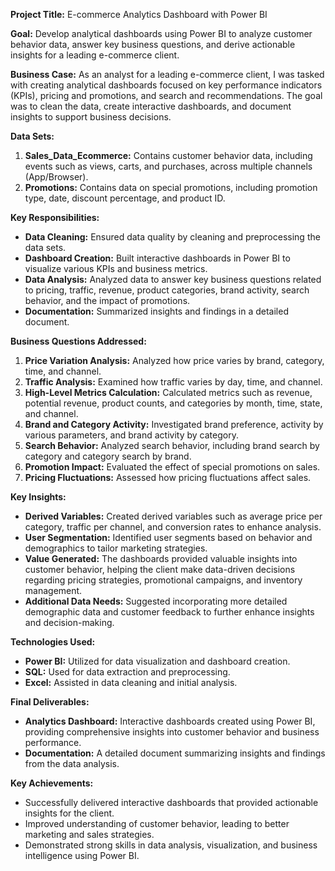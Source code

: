 **Project Title:** E-commerce Analytics Dashboard with Power BI

**Goal:**
Develop analytical dashboards using Power BI to analyze customer behavior data, answer key business questions, and derive actionable insights for a leading e-commerce client.

**Business Case:**
As an analyst for a leading e-commerce client, I was tasked with creating analytical dashboards focused on key performance indicators (KPIs), pricing and promotions, and search and recommendations. The goal was to clean the data, create interactive dashboards, and document insights to support business decisions.

**Data Sets:**
1. **Sales_Data_Ecommerce:** Contains customer behavior data, including events such as views, carts, and purchases, across multiple channels (App/Browser).
2. **Promotions:** Contains data on special promotions, including promotion type, date, discount percentage, and product ID.

**Key Responsibilities:**
- **Data Cleaning:** Ensured data quality by cleaning and preprocessing the data sets.
- **Dashboard Creation:** Built interactive dashboards in Power BI to visualize various KPIs and business metrics.
- **Data Analysis:** Analyzed data to answer key business questions related to pricing, traffic, revenue, product categories, brand activity, search behavior, and the impact of promotions.
- **Documentation:** Summarized insights and findings in a detailed document.

**Business Questions Addressed:**
1. **Price Variation Analysis:** Analyzed how price varies by brand, category, time, and channel.
2. **Traffic Analysis:** Examined how traffic varies by day, time, and channel.
3. **High-Level Metrics Calculation:** Calculated metrics such as revenue, potential revenue, product counts, and categories by month, time, state, and channel.
4. **Brand and Category Activity:** Investigated brand preference, activity by various parameters, and brand activity by category.
5. **Search Behavior:** Analyzed search behavior, including brand search by category and category search by brand.
6. **Promotion Impact:** Evaluated the effect of special promotions on sales.
7. **Pricing Fluctuations:** Assessed how pricing fluctuations affect sales.

**Key Insights:**
- **Derived Variables:** Created derived variables such as average price per category, traffic per channel, and conversion rates to enhance analysis.
- **User Segmentation:** Identified user segments based on behavior and demographics to tailor marketing strategies.
- **Value Generated:** The dashboards provided valuable insights into customer behavior, helping the client make data-driven decisions regarding pricing strategies, promotional campaigns, and inventory management.
- **Additional Data Needs:** Suggested incorporating more detailed demographic data and customer feedback to further enhance insights and decision-making.

**Technologies Used:**
- **Power BI:** Utilized for data visualization and dashboard creation.
- **SQL:** Used for data extraction and preprocessing.
- **Excel:** Assisted in data cleaning and initial analysis.

**Final Deliverables:**
- **Analytics Dashboard:** Interactive dashboards created using Power BI, providing comprehensive insights into customer behavior and business performance.
- **Documentation:** A detailed document summarizing insights and findings from the data analysis.

**Key Achievements:**
- Successfully delivered interactive dashboards that provided actionable insights for the client.
- Improved understanding of customer behavior, leading to better marketing and sales strategies.
- Demonstrated strong skills in data analysis, visualization, and business intelligence using Power BI.
